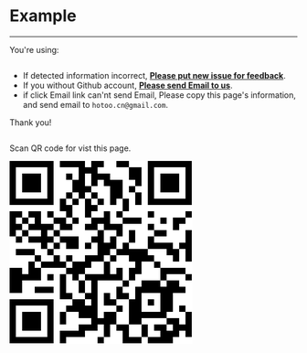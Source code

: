 # Example

---

You're using:

<pre id="detector-info"></pre>

* If detected information incorrect, <a id="issues"
  href="https://github.com/hotoo/detector/issues/new"
  target="_blank"><strong>Please put new issue for feedback</strong></a>.
* If you without Github account, <a id="email" href="mailto:hotoo.cn@gmail.com"
  target="_blank"><strong>Please send Email to us</strong></a>.
* if click Email link can'nt send Email, Please copy this page's information,
  and send email to `hotoo.cn@gmail.com`.

Thank you!

<pre id="ua"></pre>

<script type='text/spm'>
function isObject(obj){
  return Object.prototype.toString.call(obj) === "[object Object]";
}
function expandObject(obj){
  if(!isObject(obj)){return obj;}
  var s = '{';
  for(var k in obj){
    if(obj.hasOwnProperty(k)){
      s += k + ':' + typeof obj[k] + ',';
    }
  }
  s += '}';
  return s;
}

var $ = require('jquery');
var detector = require('detector');


var OS_ALIAS = {
  // Windows.
  "windows/4.0":  "Windows 95",
  "windows/4.1": "Windows 98",
  "windows/4.9": "Windows ME",
  "windows/5.0":  "Windows 2000",
  "windows/5.1":  "Windows XP",
  "windows/5.2":  "Windows Server 2003",
  "windows/6.0":  "Windows Vista",
  "windows/6.1":  "Windows 7",
  "windows/6.2":  "Windows 8",
  "windows/6.3":  "Windows 8.1",
  // Mac OS X.
  "macosx/10.0": "Mac OS X Cheetah",
  "macosx/10.1": "Mac OS X Puma",
  "macosx/10.2": "Mac OS X Jaguar",
  "macosx/10.3": "Mac OS X Panther",
  "macosx/10.4": "Mac OS X Tiger",
  "macosx/10.5": "Mac OS X Leopard",
  "macosx/10.6": "Mac OS X Snow Leopard",
  "macosx/10.7": "Mac OS X Lion",
  "macosx/10.8": "Mac OS X Mountain Lion",
  "macosx/10.9": "Mac OS X Mavericks",
  "macosx/10.10": "Mac OS X Yosemite",
  "macosx/10.11": "Mac OS X El Capitan",
  // iOS.
  "ios/9.0": "iOS 9.0 (Monarch)",
  // Android.
  "android/1.5": "Android Cupcake",
  "android/1.6": "Android Doughnut",
  "android/2.0": "Android Eclair",
  "android/2.1": "Android Eclair",
  "android/2.2": "Android Froyo",
  "android/2.3": "Android Gingerbread",
  "android/3.0": "Android Honeycomb",
  "android/3.1": "Android Honeycomb",
  "android/3.2": "Android Honeycomb",
  "android/4.0": "Android Ice Cream Sandwich",
  "android/4.1": "Android JellyBean",
  "android/4.2": "Android JellyBean",
  "android/4.3": "Android JellyBean",
  "android/4.4": "Android KitKat"
};

var detectedInfo = [];
detectedInfo.push("* Hardware Device: "+detector.device.name+" "+detector.device.fullVersion);
var osAlias = OS_ALIAS[detector.os.name+"/"+(detector.os.fullVersion.split(".").slice(0,2).join("."))] || "N/A";
detectedInfo.push("* Operation System: "+detector.os.name+" "+detector.os.fullVersion + " ("+osAlias+")");
detectedInfo.push("* Browser："+detector.browser.name+" "+detector.browser.fullVersion+
    (detector.browser.compatible ? "(" + String(detector.browser.fullMode) + " compatible）" : ""));
detectedInfo.push("* Rendering Engine: " + detector.engine.name + " " + detector.engine.fullVersion +
    (detector.engine.compatible ? "(" + String(detector.engine.fullMode) + " compatible）" : ""));

document.getElementById("detector-info").innerHTML = detectedInfo.join("<br />");

var ext;
if(!window.external){
  ext = "undefined";
}if(Object.prototype.toString.call(window.external)==="[object Object]"){
  ext = [];
  try{
    for(var k in window.external){
      ext.push(k+": "+typeof(window.external[k])+
        (window.external.hasOwnProperty(k)?"":"[prototype]"));
    }
  }catch(ex){window.console && console.log("1. "+k+":"+ex.message);}
  ext = "{"+ext.join(", ")+"}";
}else{
  ext = window.external +"["+typeof(window.external)+"]";
}
var info = {
  ua : navigator.userAgent,
  vendor : navigator.vendor,
  vendorSub : navigator.vendorSub,
  platform : navigator.platform,
  external : ext,
  appCodeName : navigator.appCodeName,
  appName : navigator.appName,
  appVersion : navigator.appVersion,
  product : navigator.product,
  productSub : navigator.productSub,
  screenWidth : screen.width,
  screenHeight : screen.height,
  colorDepth : screen.colorDepth,
  documentMode: document.documentMode,
  compatMode: document.compatMode
};

var a = [
  "| Field | Value |",
  "|------|----|"
];
for(var k in info){
  if(!info.hasOwnProperty(k)){continue;}
  try{ // IE10 不支持此属性或方法。
    a.push("| "+k+" | "+String(info[k])+" |");
  }catch(ex){window.console && console.log("2. "+k+":"+ex.message);}
}

var detector_version = $("p.sidebar-version > a").text();

document.getElementById("ua").innerHTML =
  "detector version: " + detector_version + "<br /><br/>" +
  a.join("<br />");

document.getElementById("email").setAttribute("href",
  "mailto:hotoo.cn@gmail.com?subject=" +
    encodeURIComponent("detector: detected information") +
  "&body="+
  encodeURIComponent(
    "Help us for fix incorrect detected information: \n\n"+
    "> Note: You just need to fix the part of incorrect information.\n\n"+
    detectedInfo.join("\n")+
    "\n\n=========================\n"+
    "REFERENCE INFORMATION BY AUTO DETECTED (DO'NT MODIFY):\n\n" +
    "detector version: " + detector_version + "\n\n" +
    a.join("\n")
  ));

document.getElementById("issues").href = "https://github.com/hotoo/detector/issues/new" +
    "?title=detector%20 detected information"+
    "&body=" +
      encodeURIComponent(
        "Help us for fix incorrect detected information:\n\n"+
        "> Note: You just need to fix the part of incorrect information.\n\n"+
        detectedInfo.join("\n") +
        "\n"+
        "\n=========================\n"+
        "REFERENCE INFORMATION BY AUTO DETECTED (DO'NT MODIFY):\N\N"+
        "detector version: " + detector_version + "\n\n" +
        detectedInfo.join("\n")+
        "\n\n"+
        a.join("\n")
      );
</script>

Scan QR code for vist this page.

![QR code](code.png)
